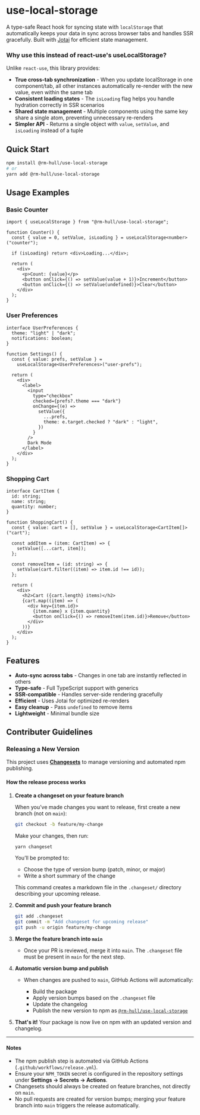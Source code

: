 # use-local-storage

A type-safe React hook for syncing state with `localStorage` that automatically keeps your data in sync across browser tabs and handles SSR gracefully. Built with [Jotai](https://jotai.org/) for efficient state management.

### Why use this instead of react-use's useLocalStorage?

Unlike `react-use`, this library provides:

- **True cross-tab synchronization** - When you update localStorage in one component/tab, all other instances automatically re-render with the new value, even within the same tab
- **Consistent loading states** - The `isLoading` flag helps you handle hydration correctly in SSR scenarios
- **Shared state management** - Multiple components using the same key share a single atom, preventing unnecessary re-renders
- **Simpler API** - Returns a single object with `value`, `setValue`, and `isLoading` instead of a tuple

## Quick Start

```bash
npm install @rm-hull/use-local-storage
# or
yarn add @rm-hull/use-local-storage
```

## Usage Examples

### Basic Counter

```tsx
import { useLocalStorage } from "@rm-hull/use-local-storage";

function Counter() {
  const { value = 0, setValue, isLoading } = useLocalStorage<number>("counter");

  if (isLoading) return <div>Loading...</div>;

  return (
    <div>
      <p>Count: {value}</p>
      <button onClick={() => setValue(value + 1)}>Increment</button>
      <button onClick={() => setValue(undefined)}>Clear</button>
    </div>
  );
}
```

### User Preferences

```tsx
interface UserPreferences {
  theme: "light" | "dark";
  notifications: boolean;
}

function Settings() {
  const { value: prefs, setValue } =
    useLocalStorage<UserPreferences>("user-prefs");

  return (
    <div>
      <label>
        <input
          type="checkbox"
          checked={prefs?.theme === "dark"}
          onChange={(e) =>
            setValue({
              ...prefs,
              theme: e.target.checked ? "dark" : "light",
            })
          }
        />
        Dark Mode
      </label>
    </div>
  );
}
```

### Shopping Cart

```tsx
interface CartItem {
  id: string;
  name: string;
  quantity: number;
}

function ShoppingCart() {
  const { value: cart = [], setValue } = useLocalStorage<CartItem[]>("cart");

  const addItem = (item: CartItem) => {
    setValue([...cart, item]);
  };

  const removeItem = (id: string) => {
    setValue(cart.filter((item) => item.id !== id));
  };

  return (
    <div>
      <h2>Cart ({cart.length} items)</h2>
      {cart.map((item) => (
        <div key={item.id}>
          {item.name} x {item.quantity}
          <button onClick={() => removeItem(item.id)}>Remove</button>
        </div>
      ))}
    </div>
  );
}
```

## Features

- **Auto-sync across tabs** - Changes in one tab are instantly reflected in others
- **Type-safe** - Full TypeScript support with generics
- **SSR-compatible** - Handles server-side rendering gracefully
- **Efficient** - Uses Jotai for optimized re-renders
- **Easy cleanup** - Pass `undefined` to remove items
- **Lightweight** - Minimal bundle size

## Contributer Guidelines

### Releasing a New Version

This project uses [**Changesets**](https://github.com/changesets/changesets) to manage versioning and automated npm publishing.

#### How the release process works

1. **Create a changeset on your feature branch**

   When you’ve made changes you want to release, first create a new branch (not on `main`):

   ```bash
   git checkout -b feature/my-change
   ```

   Make your changes, then run:

   ```bash
   yarn changeset
   ```

   You’ll be prompted to:

   - Choose the type of version bump (patch, minor, or major)
   - Write a short summary of the change

   This command creates a markdown file in the `.changeset/` directory describing your upcoming release.

2. **Commit and push your feature branch**

   ```bash
   git add .changeset
   git commit -m "Add changeset for upcoming release"
   git push -u origin feature/my-change
   ```

3. **Merge the feature branch into `main`**

   - Once your PR is reviewed, merge it into `main`. The `.changeset` file must be present in `main` for the next step.

4. **Automatic version bump and publish**

   - When changes are pushed to `main`, GitHub Actions will automatically:

     - Build the package
     - Apply version bumps based on the `.changeset` file
     - Update the changelog
     - Publish the new version to npm as [`@rm-hull/use-local-storage`](https://www.npmjs.com/package/@rm-hull/use-local-storage)

5. **That's it!**
   Your package is now live on npm with an updated version and changelog.

---

#### Notes

- The npm publish step is automated via GitHub Actions (`.github/workflows/release.yml`).
- Ensure your `NPM_TOKEN` secret is configured in the repository settings under **Settings → Secrets → Actions**.
- Changesets should always be created on feature branches, not directly on `main`.
- No pull requests are created for version bumps; merging your feature branch into `main` triggers the release automatically.
